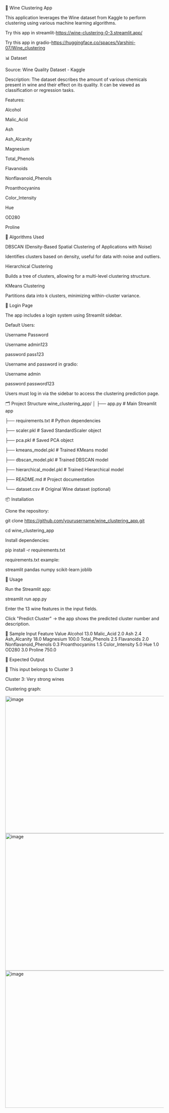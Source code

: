 🍷 Wine Clustering App

This application leverages the Wine dataset from Kaggle to perform clustering using various machine learning algorithms.

Try this app in streamlit-https://wine-clustering-0-3.streamlit.app/

Try this app in gradio-https://huggingface.co/spaces/Varshini-07/Wine_clustering

📊 Dataset

Source: Wine Quality Dataset - Kaggle

Description: The dataset describes the amount of various chemicals present in wine and their effect on its quality. It can be viewed as classification or regression tasks.

Features:

Alcohol

Malic_Acid

Ash

Ash_Alcanity

Magnesium

Total_Phenols

Flavanoids

Nonflavanoid_Phenols

Proanthocyanins

Color_Intensity

Hue

OD280

Proline

🧪 Algorithms Used

DBSCAN (Density-Based Spatial Clustering of Applications with Noise)

Identifies clusters based on density, useful for data with noise and outliers.

Hierarchical Clustering

Builds a tree of clusters, allowing for a multi-level clustering structure.

KMeans Clustering

Partitions data into k clusters, minimizing within-cluster variance.

🔐 Login Page

The app includes a login system using Streamlit sidebar.

Default Users:

Username	Password

Username	admin123

password	pass123

Username and password in gradio:

Username  admin

password	password123

Users must log in via the sidebar to access the clustering prediction page.

🗂 Project Structure
wine_clustering_app/
│
├── app.py                  # Main Streamlit app

├── requirements.txt        # Python dependencies

├── scaler.pkl              # Saved StandardScaler object

├── pca.pkl                 # Saved PCA object

├── kmeans_model.pkl        # Trained KMeans model

├── dbscan_model.pkl        # Trained DBSCAN model

├── hierarchical_model.pkl  # Trained Hierarchical model

├── README.md               # Project documentation

└── dataset.csv             # Original Wine dataset (optional)

📦 Installation

Clone the repository:

git clone https://github.com/yourusername/wine_clustering_app.git

cd wine_clustering_app


Install dependencies:

pip install -r requirements.txt


requirements.txt example:

streamlit
pandas
numpy
scikit-learn
joblib

🚀 Usage

Run the Streamlit app:

streamlit run app.py

Enter the 13 wine features in the input fields.

Click "Predict Cluster" → the app shows the predicted cluster number and description.

🧪 Sample Input
Feature	Value
Alcohol	13.0
Malic_Acid	2.0
Ash	2.4
Ash_Alcanity	18.0
Magnesium	100.0
Total_Phenols	2.5
Flavanoids	2.0
Nonflavanoid_Phenols	0.3
Proanthocyanins	1.5
Color_Intensity	5.0
Hue	1.0
OD280	3.0
Proline	750.0

🎯 Expected Output

🎉 This input belongs to Cluster 3

Cluster 3: Very strong wines

Clustering graph:

<img width="546" height="435" alt="image" src="https://github.com/user-attachments/assets/fb6b3f3b-f801-4aca-aec0-d7ae3bb0d57b" />

<img width="546" height="435" alt="image" src="https://github.com/user-attachments/assets/37f71993-9208-44c0-9c4a-c60978b00569" />

<img width="546" height="435" alt="image" src="https://github.com/user-attachments/assets/d5f5e337-c435-4cfa-b2f0-dde86e881e3d" />



